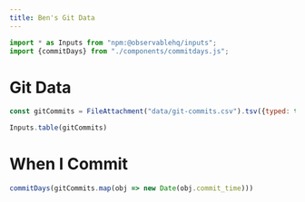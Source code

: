 ```yaml
---
title: Ben's Git Data
---
```


```js
import * as Inputs from "npm:@observablehq/inputs";
import {commitDays} from "./components/commitdays.js";
```

# Git Data

```js
const gitCommits = FileAttachment("data/git-commits.csv").tsv({typed: true});
```

```js
Inputs.table(gitCommits)
```

# When I Commit

```js
commitDays(gitCommits.map(obj => new Date(obj.commit_time)))
```